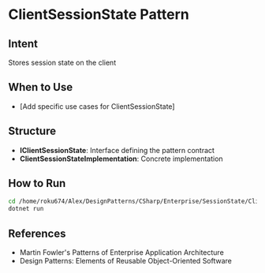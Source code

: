 # ClientSessionState Pattern

## Intent
Stores session state on the client

## When to Use
- [Add specific use cases for ClientSessionState]

## Structure
- **IClientSessionState**: Interface defining the pattern contract
- **ClientSessionStateImplementation**: Concrete implementation

## How to Run
```bash
cd /home/roku674/Alex/DesignPatterns/CSharp/Enterprise/SessionState/ClientSessionState
dotnet run
```

## References
- Martin Fowler's Patterns of Enterprise Application Architecture
- Design Patterns: Elements of Reusable Object-Oriented Software
